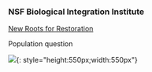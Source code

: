 
### NSF Biological Integration Institute

[New Roots for Restoration](http://www.newrootsforrestoration.org/)

Population question

![](IMG_20220712_113105.jpg){: style="height:550px;width:550px"}